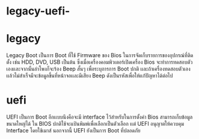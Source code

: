 # legacy-uefi-
# legacy
Legacy Boot เป็นการ Boot ที่ใช้ Firmware ของ Bios ในการจัดเก็บรายการของอุปกรณ์ที่ติดตั้ง เช่น  HDD, DVD, USB เป็นต้น ซึ่งเมื่อเครื่องคอมพิวเตอร์เปิดเครื่อง Bios จะทำการทดสอบตัวเองเเละจากนั้นลำโพงก็จะร้อง Beep สั้นๆ เพื่อระบุการการ Boot ปกติ เเละถ้าเครื่องทดสอบตัวเองเเล้วไม่สำเร็จมีจะข้อมูลขึ้นที่หน้าจอเเละมีเสียง Beep ดังเป็นรหัสเพื่อให้เเก้ปัญหาได้ต่อไป
# uefi
UEFI  เป็นการ Boot อีกเเบบนึงคือจะมี interface ไว้สำหรับในการตั้งค่า Bios สามารถเก็บข้อมูลขนาดใหญ่ได้ ใน BIOS ปกติใช้จะแป้นพิมพ์เพื่อเลือกเป็นตัวเลือก เเต่ UEFI อนุญาตให้ควบคุม Interface โดยใช้เมาส์ นอกจากนี้ UEFI ยังเป็นการ Boot ที่ปลอดภัย
